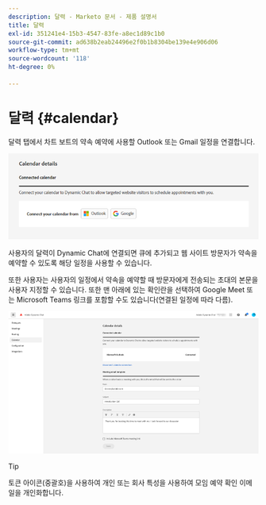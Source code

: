 ```yaml
---
description: 달력 - Marketo 문서 - 제품 설명서
title: 달력
exl-id: 351241e4-15b3-4547-83fe-a8ec1d89c1b0
source-git-commit: ad638b2eab24496e2f0b1b8304be139e4e906d06
workflow-type: tm+mt
source-wordcount: '118'
ht-degree: 0%

---
```


# 달력 {#calendar}

달력 탭에서 차트 보트의 약속 예약에 사용할 Outlook 또는 Gmail 일정을 연결합니다.

![](assets/calendar-1.png)

사용자의 달력이 Dynamic Chat에 연결되면 큐에 추가되고 웹 사이트 방문자가 약속을 예약할 수 있도록 해당 일정을 사용할 수 있습니다.

또한 사용자는 사용자의 일정에서 약속을 예약할 때 방문자에게 전송되는 초대의 본문을 사용자 지정할 수 있습니다. 또한 맨 아래에 있는 확인란을 선택하여 Google Meet 또는 Microsoft Teams 링크를 포함할 수도 있습니다(연결된 일정에 따라 다름).

![](assets/calendar-2.png)

>[!TIP]
>
>토큰 아이콘(중괄호)을 사용하여 개인 또는 회사 특성을 사용하여 모임 예약 확인 이메일을 개인화합니다.
